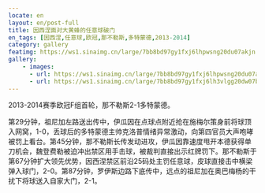 ```yaml
---
locate: en
layout: en/post-full
title: 因西涅面对大黄蜂的任意球破门
en_tags: [因西涅,任意球,欧冠,那不勒斯,多特蒙德,2013-2014]
category: gallery
featimg: https://ws1.sinaimg.cn/large/7bb8bd97gy1fxj6lhpwsng20du07akjn.gif
gallery:
    - images:
      - url: https://ws1.sinaimg.cn/large/7bb8bd97gy1fxj6lhpwsng20du07akjn.gif
      - url: https://ws1.sinaimg.cn/large/7bb8bd97gy1fxj6lh3vlgg20dw07be83.gif
---
```


2013-2014赛季欧冠F组首轮，那不勒斯2-1多特蒙德。

第29分钟，祖尼加左路送出传中，伊瓜因在点球点附近抢在施梅尔策身前将球顶入网窝，1-0，丢球后的多特蒙德主帅克洛普情绪异常激动，向第四官员大声咆哮被罚上看台。第45分钟，那不勒斯长传发动进攻，伊瓜因靠速度甩开本德获得单刀机会，魏登费勒被迫冲出禁区用手击球，被裁判直接出示红牌罚下。那不勒斯于第67分钟扩大领先优势，因西涅禁区前沿25码处主罚任意球，皮球直接击中横梁弹入球门，2-0。第87分钟，罗伊斯边路下底传中，远点的祖尼加在奥巴梅杨的干扰下将球送入自家大门，2-1。